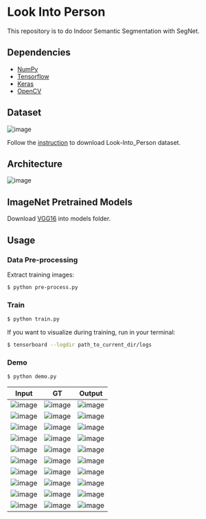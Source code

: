 # Look Into Person

This repository is to do Indoor Semantic Segmentation with SegNet.

## Dependencies
- [NumPy](http://docs.scipy.org/doc/numpy-1.10.1/user/install.html)
- [Tensorflow](https://www.tensorflow.org/versions/r0.8/get_started/os_setup.html)
- [Keras](https://keras.io/#installation)
- [OpenCV](https://opencv-python-tutroals.readthedocs.io/en/latest/)

## Dataset

![image](https://github.com/foamliu/Look-Into-Person/raw/master/images/dataset.png)

Follow the [instruction](http://sysu-hcp.net/lip/index.php) to download Look-Into_Person dataset.

## Architecture

![image](https://github.com/foamliu/Look-Into-Person/raw/master/images/segnet.png)


## ImageNet Pretrained Models
Download [VGG16](https://github.com/fchollet/deep-learning-models/releases/download/v0.1/vgg16_weights_tf_dim_ordering_tf_kernels.h5) into models folder.

## Usage
### Data Pre-processing
Extract training images:
```bash
$ python pre-process.py
```

### Train
```bash
$ python train.py
```

If you want to visualize during training, run in your terminal:
```bash
$ tensorboard --logdir path_to_current_dir/logs
```

### Demo

```bash
$ python demo.py
```

Input | GT | Output |
|---|---|---|
|![image](https://github.com/foamliu/Look-Into-Person/raw/master/images/0_image.png)  | ![image](https://github.com/foamliu/Look-Into-Person/raw/master/images/0_label.png) | ![image](https://github.com/foamliu/Look-Into-Person/raw/master/images/0_out.png)|
|![image](https://github.com/foamliu/Look-Into-Person/raw/master/images/1_image.png)  | ![image](https://github.com/foamliu/Look-Into-Person/raw/master/images/1_label.png) | ![image](https://github.com/foamliu/Look-Into-Person/raw/master/images/1_out.png)|
|![image](https://github.com/foamliu/Look-Into-Person/raw/master/images/2_image.png)  | ![image](https://github.com/foamliu/Look-Into-Person/raw/master/images/2_label.png) | ![image](https://github.com/foamliu/Look-Into-Person/raw/master/images/2_out.png)|
|![image](https://github.com/foamliu/Look-Into-Person/raw/master/images/3_image.png)  | ![image](https://github.com/foamliu/Look-Into-Person/raw/master/images/3_label.png) | ![image](https://github.com/foamliu/Look-Into-Person/raw/master/images/3_out.png)|
|![image](https://github.com/foamliu/Look-Into-Person/raw/master/images/4_image.png)  | ![image](https://github.com/foamliu/Look-Into-Person/raw/master/images/4_label.png) | ![image](https://github.com/foamliu/Look-Into-Person/raw/master/images/4_out.png)|
|![image](https://github.com/foamliu/Look-Into-Person/raw/master/images/5_image.png)  | ![image](https://github.com/foamliu/Look-Into-Person/raw/master/images/5_label.png) | ![image](https://github.com/foamliu/Look-Into-Person/raw/master/images/5_out.png)|
|![image](https://github.com/foamliu/Look-Into-Person/raw/master/images/6_image.png)  | ![image](https://github.com/foamliu/Look-Into-Person/raw/master/images/6_label.png) | ![image](https://github.com/foamliu/Look-Into-Person/raw/master/images/6_out.png)|
|![image](https://github.com/foamliu/Look-Into-Person/raw/master/images/7_image.png)  | ![image](https://github.com/foamliu/Look-Into-Person/raw/master/images/7_label.png) | ![image](https://github.com/foamliu/Look-Into-Person/raw/master/images/7_out.png)|
|![image](https://github.com/foamliu/Look-Into-Person/raw/master/images/8_image.png)  | ![image](https://github.com/foamliu/Look-Into-Person/raw/master/images/8_label.png) | ![image](https://github.com/foamliu/Look-Into-Person/raw/master/images/8_out.png)|
|![image](https://github.com/foamliu/Look-Into-Person/raw/master/images/9_image.png)  | ![image](https://github.com/foamliu/Look-Into-Person/raw/master/images/9_label.png) | ![image](https://github.com/foamliu/Look-Into-Person/raw/master/images/9_out.png)|
